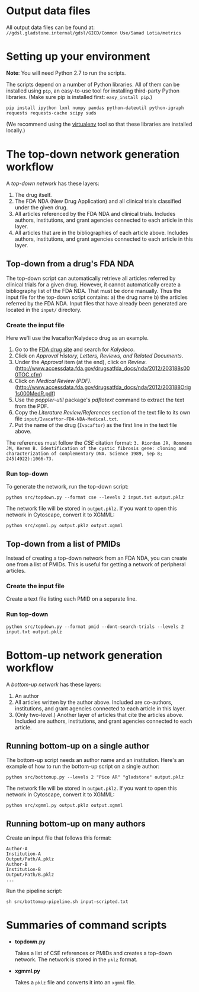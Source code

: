 # Output data files

All output data files can be found at: `//gdsl.gladstone.internal/gdsl/GICD/Common Use/Samad Lotia/metrics`

# Setting up your environment

__Note__: You will need Python 2.7 to run the scripts.

The scripts depend on a number of Python libraries. All of them can be installed using `pip`, an easy-to-use tool for installing third-party Python libraries. (Make sure pip is installed first: `easy_install pip`.)

    pip install ipython lxml numpy pandas python-dateutil python-igraph requests requests-cache scipy suds

(We recommend using the [virtualenv](http://docs.python-guide.org/en/latest/dev/virtualenvs/) tool so that these libraries are installed locally.)

# The top-down network generation workflow

A *top-down network* has these layers:

1. The drug itself.
1. The FDA NDA (New Drug Application) and all clinical trials classified under the given drug.
1. All articles referenced by the FDA NDA and clinical trials. Includes authors, institutions, and grant agencies connected to each article in this layer.
1. All articles that are in the bibliographies of each article above. Includes authors, institutions, and grant agencies connected to each article in this layer.

## Top-down from a drug's FDA NDA

The top-down script can automatically retrieve all articles referred by clinical trials for a given drug. However, it cannot automatically create a bibliography list of the FDA NDA. That must be done manually. Thus the input file for the top-down script contains: a) the drug name b) the articles referred by the FDA NDA. Input files that have already been generated are located in the `input/` directory.

### Create the input file

Here we'll use the Ivacaftor/Kalydeco drug as an example.

1. Go to the [FDA drug site](http://www.accessdata.fda.gov/scripts/cder/drugsatfda/) and search for *Kalydeco*.
1. Click on *Approval History, Letters, Reviews, and Related Documents*.
1. Under the *Approval* item (at the end), click on *Review*. (http://www.accessdata.fda.gov/drugsatfda_docs/nda/2012/203188s000TOC.cfm)
1. Click on *Medical Review (PDF)*. (http://www.accessdata.fda.gov/drugsatfda_docs/nda/2012/203188Orig1s000MedR.pdf)
1. Use the *poppler-util* package's *pdftotext* command to extract the text from the PDF.
1. Copy the *Literature Review/References* section of the text file to its own file `input/Ivacaftor-FDA-NDA-Medical.txt`.
1. Put the name of the drug (`Ivacaftor`) as the first line in the text file above.

The references must follow the *CSE* citation format: `3. Riordan JR, Rommens JM, Kerem B. Identification of the cystic fibrosis gene: cloning and characterization of complementary DNA. Science 1989, Sep 8; 245(4922):1066-73.`

### Run top-down

To generate the network, run the top-down script:

    python src/topdown.py --format cse --levels 2 input.txt output.pklz

The network file will be stored in `output.pklz`. If you want to open this network in Cytoscape, convert it to XGMML:

    python src/xgmml.py output.pklz output.xgmml

## Top-down from a list of PMIDs

Instead of creating a top-down network from an FDA NDA, you can create one from a list of PMIDs. This is useful for getting a network of peripheral articles.

### Create the input file

Create a text file listing each PMID on a separate line.

### Run top-down 

    python src/topdown.py --format pmid --dont-search-trials --levels 2 input.txt output.pklz

# Bottom-up network generation workflow

A *bottom-up network* has these layers:

1. An author
2. All articles written by the author above. Included are co-authors, institutions, and grant agencies connected to each article in this layer.
2. (Only two-level.) Another layer of articles that cite the articles above. Included are authors, institutions, and grant agencies connected to each article.

## Running bottom-up on a single author

The bottom-up script needs an author name and an institution. Here's an example of how to run the bottom-up script on a single author:

    python src/bottomup.py --levels 2 "Pico AR" "gladstone" output.pklz

The network file will be stored in `output.pklz`. If you want to open this network in Cytoscape, convert it to XGMML:

    python src/xgmml.py output.pklz output.xgmml

## Running bottom-up on many authors

Create an input file that follows this format:

    Author-A
    Institution-A
    Output/Path/A.pklz
    Author-B
    Institution-B
    Output/Path/B.pklz
    ...

Run the pipeline script:

    sh src/bottomup-pipeline.sh input-scripted.txt

# Summaries of command scripts

* **topdown.py**

    Takes a list of CSE references or PMIDs and creates a top-down network. The network is stored in the `pklz` format.

* **xgmml.py**

    Takes a `pklz` file and converts it into an `xgmml` file.